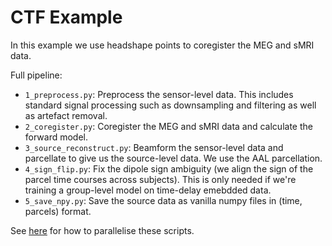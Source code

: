 # CTF Example

In this example we use headshape points to coregister the MEG and sMRI data.

Full pipeline:

- `1_preprocess.py`: Preprocess the sensor-level data. This includes standard signal processing such as downsampling and filtering as well as artefact removal.
- `2_coregister.py`: Coregister the MEG and sMRI data and calculate the forward model.
- `3_source_reconstruct.py`: Beamform the sensor-level data and parcellate to give us the source-level data. We use the AAL parcellation.
- `4_sign_flip.py`: Fix the dipole sign ambiguity (we align the sign of the parcel time courses across subjects). This is only needed if we're training a group-level model on time-delay emebdded data.
- `5_save_npy.py`: Save the source data as vanilla numpy files in (time, parcels) format.

See [here](https://github.com/OHBA-analysis/osl/tree/main/examples/parallelisation) for how to parallelise these scripts.
